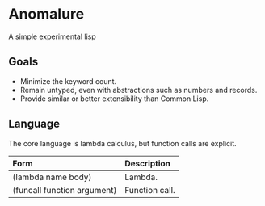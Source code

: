 # Anomalure

A simple experimental lisp

## Goals

* Minimize the keyword count.
* Remain untyped, even with abstractions such as numbers and records.
* Provide similar or better extensibility than Common Lisp.

## Language

The core language is lambda calculus, but function calls are explicit.

| Form | Description |
|:-|:-|
| (lambda name body) | Lambda. |
| (funcall function argument) | Function call. |

